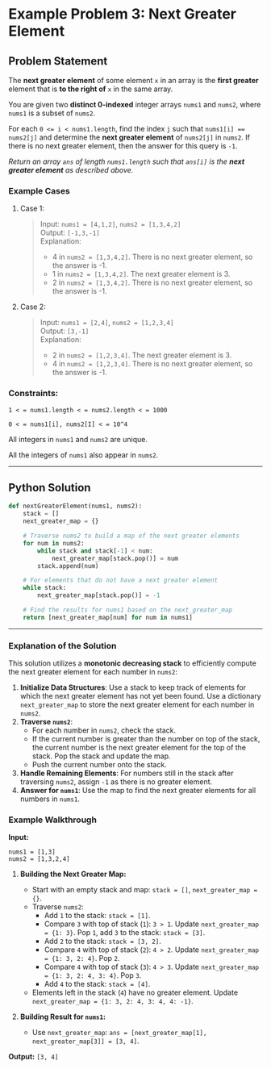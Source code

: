 # Example Problem 3: Next Greater Element

## Problem Statement
The **next greater element** of some element `x` in an array is the **first greater** element that is **to the right of** `x` in the same array.

You are given two **distinct 0-indexed** integer arrays `nums1` and `nums2`, where `nums1` is a subset of `nums2`.

For each `0 <= i < nums1.length`, find the index `j` such that `nums1[i] == nums2[j]` and determine the **next greater element** of `nums2[j]` in `nums2`. If there is no next greater element, then the answer for this query is `-1`.

*Return an array `ans` of length `nums1.length` such that `ans[i]` is the **next greater element** as described above.*

### Example Cases

1. Case 1:
   > Input: `nums1 = [4,1,2]`, `nums2 = [1,3,4,2]`  
   > Output: `[-1,3,-1]`  
   > Explanation:  
   > - 4 in `nums2 = [1,3,4,2]`. There is no next greater element, so the answer is -1.  
   > - 1 in `nums2 = [1,3,4,2]`. The next greater element is 3.  
   > - 2 in `nums2 = [1,3,4,2]`. There is no next greater element, so the answer is -1.

2. Case 2:
   > Input: `nums1 = [2,4]`, `nums2 = [1,2,3,4]`  
   > Output: `[3,-1]`  
   > Explanation:  
   > - 2 in `nums2 = [1,2,3,4]`. The next greater element is 3.  
   > - 4 in `nums2 = [1,2,3,4]`. There is no next greater element, so the answer is -1.

### Constraints:
`1 < = nums1.length < = nums2.length < = 1000`

`0 < = nums1[i], nums2[I] < = 10^4`

All integers in `nums1` and `nums2` are unique.

All the integers of `nums1` also appear in `nums2`.

---

## Python Solution
```python
def nextGreaterElement(nums1, nums2):
    stack = []
    next_greater_map = {}

    # Traverse nums2 to build a map of the next greater elements
    for num in nums2:
        while stack and stack[-1] < num:
            next_greater_map[stack.pop()] = num
        stack.append(num)

    # For elements that do not have a next greater element
    while stack:
        next_greater_map[stack.pop()] = -1

    # Find the results for nums1 based on the next_greater_map
    return [next_greater_map[num] for num in nums1]
```

---

### Explanation of the Solution
This solution utilizes a **monotonic decreasing stack** to efficiently compute the next greater element for each number in `nums2`:
1. **Initialize Data Structures**: Use a stack to keep track of elements for which the next greater element has not yet been found. Use a dictionary `next_greater_map` to store the next greater element for each number in `nums2`.
2. **Traverse `nums2`**:
   - For each number in `nums2`, check the stack.
   - If the current number is greater than the number on top of the stack, the current number is the next greater element for the top of the stack. Pop the stack and update the map.
   - Push the current number onto the stack.
3. **Handle Remaining Elements**: For numbers still in the stack after traversing `nums2`, assign `-1` as there is no greater element.
4. **Answer for `nums1`**: Use the map to find the next greater elements for all numbers in `nums1`.

### Example Walkthrough
**Input:**  
```
nums1 = [1,3]  
nums2 = [1,3,2,4]
``` 

1. **Building the Next Greater Map:**
   - Start with an empty stack and map: `stack = []`, `next_greater_map = {}`.
   - Traverse `nums2`:
     - Add `1` to the stack: `stack = [1]`.
     - Compare `3` with top of stack (`1`): `3 > 1`. Update `next_greater_map = {1: 3}`. Pop `1`, add `3` to the stack: `stack = [3]`.
     - Add `2` to the stack: `stack = [3, 2]`.
     - Compare `4` with top of stack (`2`): `4 > 2`. Update `next_greater_map = {1: 3, 2: 4}`. Pop `2`.
     - Compare `4` with top of stack (`3`): `4 > 3`. Update `next_greater_map = {1: 3, 2: 4, 3: 4}`. Pop `3`.
     - Add `4` to the stack: `stack = [4]`.
   - Elements left in the stack (`4`) have no greater element. Update `next_greater_map = {1: 3, 2: 4, 3: 4, 4: -1}`.

2. **Building Result for `nums1`:**
   - Use `next_greater_map`: `ans = [next_greater_map[1], next_greater_map[3]] = [3, 4]`.

**Output:**  `[3, 4]`  

